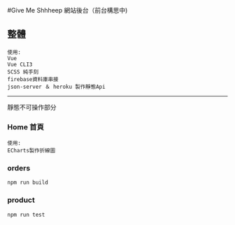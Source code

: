 #Give Me Shhheep 網站後台（前台構思中)

## 整體

```
使用:
Vue
Vue CLI3
SCSS 純手刻
firebase資料庫串接
json-server ＆ heroku 製作靜態Api
```

---

靜態不可操作部分

### Home 首頁

```
使用:
ECharts製作折線圖

```

### orders

```
npm run build
```

### product

```
npm run test
```
